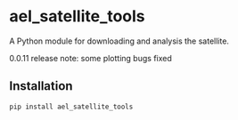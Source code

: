 # ael_satellite_tools

A Python module for downloading and analysis the satellite.

0.0.11 release note:
        some plotting bugs fixed

## Installation

```bash
pip install ael_satellite_tools

